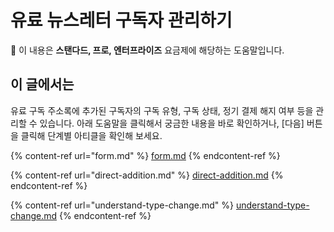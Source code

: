 # 유료 뉴스레터 구독자 관리하기

💬 이 내용은 **스탠다드, 프로, 엔터프라이즈** 요금제에 해당하는 도움말입니다.

## 이 글에서는

유료 구독 주소록에 추가된 구독자의 구독 유형, 구독 상태, 정기 결제 해지 여부 등을 관리할 수 있습니다. 아래 도움말을 클릭해서 궁금한 내용을 바로 확인하거나, \[다음] 버튼을 클릭해 단계별 아티클을 확인해 보세요.

{% content-ref url="form.md" %}
[form.md](form.md)
{% endcontent-ref %}

{% content-ref url="direct-addition.md" %}
[direct-addition.md](direct-addition.md)
{% endcontent-ref %}

{% content-ref url="understand-type-change.md" %}
[understand-type-change.md](understand-type-change.md)
{% endcontent-ref %}
